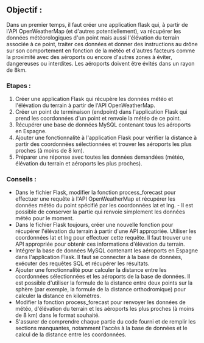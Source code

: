 ## Objectif :

Dans un premier temps, il faut créer une application flask qui, à partir de l'API OpenWeatherMap (et d'autres potentiellement), va récupérer les données météorologiques d'un point mais aussi l'élévation du terrain associée à ce point, traiter ces données et donner des instructions au drône sur son comportement en fonction de la météo et d'autres facteurs comme la proximité avec des aéroports ou encore d'autres zones à éviter, dangereuses ou interdites. Les aéroports doivent être évités dans un rayon de 8km. 

### Etapes :

1) Créer une application Flask qui récupère les données météo et l'élévation du terrain à partir de l'API OpenWeatherMap.
2) Créer un point de terminaison (endpoint) dans l'application Flask qui prend les coordonnées d'un point et renvoie la météo de ce point.
3) Récupérer une base de données MySQL contenant tous les aéroports en Espagne.
4) Ajouter une fonctionnalité à l'application Flask pour vérifier la distance à partir des coordonnées sélectionnées et trouver les aéroports les plus proches (à moins de 8 km).
5) Préparer une réponse avec toutes les données demandées (météo, élévation du terrain et aéroports les plus proches).

### Conseils :

- Dans le fichier Flask, modifier la fonction process_forecast pour effectuer une requête à l'API OpenWeatherMap et récupérer les données météo du point spécifié par les coordonnées lat et lng. - Il est possible de conserver la partie qui renvoie simplement les données météo pour le moment.
- Dans le fichier Flask toujours, créer une nouvelle fonction pour récupérer l'élévation du terrain à partir d'une API appropriée. Utiliser les coordonnées lat et lng pour effectuer cette requête. Il faut trouver une API appropriée pour obtenir ces informations d'élévation du terrain.
- Intégrer la base de données MySQL contenant les aéroports en Espagne dans l'application Flask. Il faut se connecter à la base de données, exécuter des requêtes SQL et récupérer les résultats.
- Ajouter une fonctionnalité pour calculer la distance entre les coordonnées sélectionnées et les aéroports de la base de données. Il est possible d'utiliser la formule de la distance entre deux points sur la sphère (par exemple, la formule de la distance orthodromique) pour calculer la distance en kilomètres.
- Modifier la fonction process_forecast pour renvoyer les données de météo, d'élévation du terrain et les aéroports les plus proches (à moins de 8 km) dans le format souhaité.
- S'assurer de comprendre chaque partie du code fourni et de remplir les sections manquantes, notamment l'accès à la base de données et le calcul de la distance entre les coordonnées.

